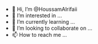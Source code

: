 - 👋 Hi, I’m @HoussamAlrifaii
- 👀 I’m interested in ...
- 🌱 I’m currently learning ...
- 💞️ I’m looking to collaborate on ...
- 📫 How to reach me ...

<!---
HoussamAlrifaii/HoussamAlrifaii is a ✨ special ✨ repository because its `README.md` (this file) appears on your GitHub profile.
You can click the Preview link to take a look at your changes.
--->
